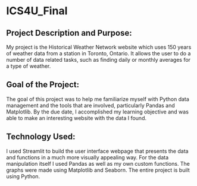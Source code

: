# ICS4U_Final

## Project Description and Purpose:
My project is the Historical Weather Network website which uses 150 years of weather data from a station in Toronto, Ontario.
It allows the user to do a number of data related tasks, such as finding daily or monthly averages for a type of weather.

## Goal of the Project:
The goal of this project was to help me familiarize myself with Python data management and the tools that are involved, particularly Pandas and Matplotlib.
By the due date, I accomplished my learning objective and was able to make an interesting website with the data I found.

## Technology Used:
I used Streamlit to build the user interface webpage that presents the data and functions in a much more visually appealing way. For the data
manipulation itself I used Pandas as well as my own custom functions. The graphs were made using Matplotlib and Seaborn. The entire project is built using Python.
